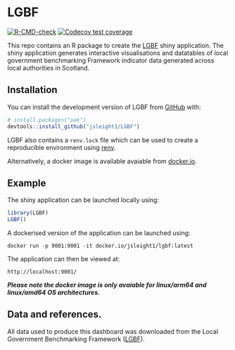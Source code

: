 
<!-- README.md is generated from README.Rmd. Please edit that file -->

# LGBF

<!-- badges: start -->

[![R-CMD-check](https://github.com/jsleight1/LGBF/actions/workflows/check-standard.yaml/badge.svg)](https://github.com/jsleight1/LGBF/actions/workflows/check-standard.yaml)
[![Codecov test
coverage](https://codecov.io/gh/jsleight1/LGBF/branch/main/graph/badge.svg)](https://app.codecov.io/gh/jsleight1/LGBF/?branch=main)
<!-- badges: end -->

This repo contains an R package to create the
[LGBF](https://jack-sleight.shinyapps.io/LGBF/) shiny application. The
shiny application generates interactive visualisations and datatables of
local government benchmarking Framework indicator data generated across
local authorities in Scotland.

## Installation

You can install the development version of LGBF from
[GitHub](https://github.com/) with:

``` r
# install.packages("pak")
devtools::install_github("jsleight1/LGBF")
```

LGBF also contains a `renv.lock` file which can be used to create a
reproducible environment using
[renv](https://rstudio.github.io/renv/articles/renv.html).

Alternatively, a docker image is available avaiable from
[docker.io](https://hub.docker.com/r/jsleight1/lgbf).

## Example

The shiny application can be launched locally using:

``` r
library(LGBF)
LGBF()
```

A dockerised version of the application can be launched using:

    docker run -p 9001:9001 -it docker.io/jsleight1/lgbf:latest

The application can then be viewed at:

    http://localhost:9001/

***Please note the docker image is only avaiable for linux/arm64 and
linux/amd64 OS architectures.***

## Data and references.

All data used to produce this dashboard was downloaded from the Local
Government Benchmarking Framework
([LGBF](https://www.improvementservice.org.uk/benchmarking/explore-the-data)).
